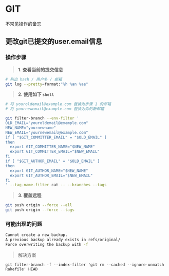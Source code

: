 GIT
===
不常见操作的备忘

## 更改git已提交的user.email信息

<!--rehype:body-class=cols-1-->
### 操作步骤
>**1. 查看当前的提交信息**
```bash
# 列出 hash / 用户名 / 邮箱
git log --pretty=format:"%h %an %ae"
```

>**2. 使用如下 `shell`**

```bash
# 将 youroldemail@example.com 替换为步骤 1 的邮箱
# 将 yournewemail@example.com 替换为你的新邮箱

git filter-branch --env-filter '
OLD_EMAIL="youroldemail@example.com"
NEW_NAME="yournewname"
NEW_EMAIL="yournewemail@example.com"
if [ "$GIT_COMMITTER_EMAIL" = "$OLD_EMAIL" ]
then
  export GIT_COMMITTER_NAME="$NEW_NAME"
  export GIT_COMMITTER_EMAIL="$NEW_EMAIL"
fi
if [ "$GIT_AUTHOR_EMAIL" = "$OLD_EMAIL" ]
then
  export GIT_AUTHOR_NAME="$NEW_NAME"
  export GIT_AUTHOR_EMAIL="$NEW_EMAIL"
fi
' --tag-name-filter cat -- --branches --tags

```

>**3. 覆盖远程**
```bash
git push origin --force --all
git push origin --force --tags
```

### 可能出现的问题
<!--rehype:style=background:#e91e63;-->
```bash
Cannot create a new backup.
A previous backup already exists in refs/original/
Force overwriting the backup with -f
```

> 解决方案
```
git filter-branch -f --index-filter 'git rm --cached --ignore-unmatch Rakefile' HEAD
```